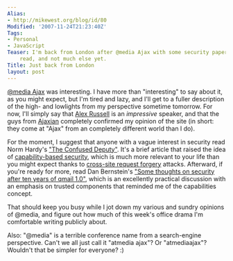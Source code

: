 ```yaml
---
Alias:
- http://mikewest.org/blog/id/80
Modified: '2007-11-24T21:23:40Z'
Tags:
- Personal
- JavaScript
Teaser: I'm back from London after @media Ajax with some security papers for you to
    read, and not much else yet.
Title: Just back from London
layout: post
---
```

[@media Ajax][atmedia] was interesting.  I have more than "interesting" to say
about it, as you might expect, but I'm tired and lazy, and I'll get to a
fuller description of the high- and lowlights from my perspective sometime
tomorrow.  For now, I'll simply say that [Alex Russell][alex] is an _impressive_
speaker, and that the guys from [Ajaxian][] completely confirmed my opinion of the site (in short: they come at "Ajax" from an completely different world
than I do).

For the moment, I suggest that anyone with a vague interest in security read
Norm Hardy's ["The Confused Deputy"][deputy].  It's a brief article that
raised the idea of [capability-based security][capability], which is much more
relevant to your life than you might expect thanks to [cross-site request
forgery][csfr] attacks.  Afterward, if you're ready for more, read Dan
Bernstein's ["Some thoughts on security after ten years of qmail 1.0"][qmail],
which is an excellently practical discussion with an emphasis on trusted components that reminded me of the capabilities concept.

That should keep you busy while I jot down my various and sundry opinions of
@media, and figure out how much of this week's office drama I'm comfortable
writing publicly about.

Also: "@media" is a terrible conference name from a search-engine perspective. 
Can't we all just call it "atmedia ajax"?  Or "atmediaajax"?  Wouldn't that be
simpler for everyone?  :)

[ajaxian]: http://www.ajaxian.com/
[atmedia]: http://www.vivabit.com/atmediaajax/ "@media Ajax"
[deputy]: http://cap-lore.com/CapTheory/ConfusedDeputy.html "Norm Hardy: The Confused Deputy"
[qmail]: http://cr.yp.to/qmail/qmailsec-20071101.pdf "Dan Bernstein: Some thoughts on security after ten years of qmail 1.0"
[capability]: http://en.wikipedia.org/wiki/Capability-based_security "Wikipedia: Capability-based security"
[csfr]: http://shiflett.org/articles/cross-site-request-forgeries "Chris Shiftlett: Cross-Site Request Forgeries"
[alex]: http://alex.dojotoolkit.org/ "Alex Russell: Continuing Intermittent Incoherency"
